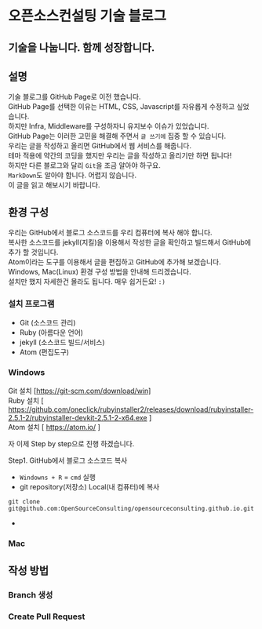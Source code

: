 # 오픈소스컨설팅 기술 블로그
## 기술을 나눕니다. 함께 성장합니다.

## 설명
기술 블로그를 GitHub Page로 이전 했습니다. </br>
GitHub Page를 선택한 이유는 HTML, CSS, Javascript를 자유롭게 수정하고 싶었습니다. <br/>
하지만 Infra, Middleware를 구성하자니 유지보수 이슈가 있었습니다. <br/>
GitHub Page는 이러한 고민을 해결해 주면서 `글 쓰기에` 집중 할 수 있습니다. <br/>
우리는 글을 작성하고 올리면 GitHub에서 웹 서비스를 해줍니다. <br/>
테마 적용에 약간의 코딩을 했지만 우리는 글을 작성하고 올리기만 하면 됩니다! <br/>
하지만 다른 블로그와 달리 `Git`을 조금 알아야 하구요. <br/>
`MarkDown`도 알아야 합니다. 어렵지 않습니다. <br/>
이 글을 읽고 해보시기 바랍니다.

## 환경 구성
우리는 GitHub에서 블로그 소스코드를 우리 컴퓨터에 복사 해야 합니다.<br/>
복사한 소스코드를 jekyll(지킬)을 이용해서 작성한 글을 확인하고 빌드해서 GitHub에 추가 할 것입니다.<br/>
Atom이라는 도구를 이용해서 글을 편집하고 GitHub에 추가해 보겠습니다.<br/>
Windows, Mac(Linux) 환경 구성 방법을 안내해 드리겠습니다. <br/>
설치만 했지 자세한건 몰라도 됩니다. 매우 쉽거든요! `:)`
### 설치 프로그램
  - Git (소스코드 관리)
  - Ruby (아름다운 언어)
  - jekyll (소스코드 빌드/서비스)
  - Atom (편집도구)

### Windows
Git 설치 [https://git-scm.com/download/win] <br/>
Ruby 설치  [ https://github.com/oneclick/rubyinstaller2/releases/download/rubyinstaller-2.5.1-2/rubyinstaller-devkit-2.5.1-2-x64.exe ] <br/>
Atom 설치 [ https://atom.io/ ]

자 이제 Step by step으로 진행 하겠습니다.

Step1. GitHub에서 블로그 소스코드 복사
 - `Windowns + R` = `cmd` 실행
 - git repository(저장소) Local(내 컴퓨터)에 복사
```
git clone git@github.com:OpenSourceConsulting/opensourceconsulting.github.io.git
```
-



### Mac

## 작성 방법
### Branch 생성
### Create Pull Request
